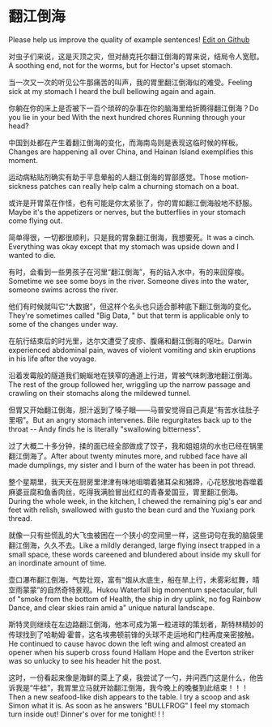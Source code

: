 # 翻江倒海

Please help us improve the quality of example sentences! [Edit on Github](https://github.com/jiyushe/jiyu-example-sentence-source/blob/main/chinese/fanjiangdaohai.md)

<p><span class="chinese">对虫子们来说，这是灭顶之灾，但对赫克托尔翻江倒海的胃来说，结局令人宽慰。</span><span class="english">A soothing end, not for the worms, but for Hector's upset stomach.</span></p>

<p><span class="chinese">当一次又一次的听见公牛那痛苦的叫声，我的胃里翻江倒海似的难受。</span><span class="english">Feeling sick at my stomach I heard the bull bellowing again and again.</span></p>

<p><span class="chinese">你躺在你的床上是否被下一百个琐碎的杂事在你的脑海里给折腾得翻江倒海？</span><span class="english">Do you lie in your bed With the next hundred chores Running through your head?</span></p>

<p><span class="chinese">中国到处都在产生着翻江倒海的变化，而海南岛则是表现这临时候的样板。</span><span class="english">Changes are happening all over China, and Hainan Island exemplifies this moment.</span></p>

<p><span class="chinese">运动病粘贴剂确实有助于平息晕船的人翻江倒海的胃部感觉。</span><span class="english">Those motion-sickness patches can really help calm a churning stomach on a boat.</span></p>

<p><span class="chinese">或许是开胃菜在作怪，也有可能是你太紧张了，你的胃如翻江倒海般地不舒服。</span><span class="english">Maybe it's the appetizers or nerves, but the butterflies in your stomach come flying out.</span></p>

<p><span class="chinese">简单得很，一切都很顺利，只是我的胃象翻江倒海，我想要死。</span><span class="english">It was a cinch. Everything was okay except that my stomach was upside down and I wanted to die.</span></p>

<p><span class="chinese">有时，会看到一些男孩子在河里“翻江倒海”，有的钻入水中，有的来回穿梭。</span><span class="english">Sometime we see some boys in the river. Someone dives into the water, someone swims across the river.</span></p>

<p><span class="chinese">他们有时候就叫它“大数据”，但这样个名头也只适合那种底下翻江倒海的变化。</span><span class="english">They're sometimes called "Big Data, " but that term is applicable only to some of the changes under way.</span></p>

<p><span class="chinese">在航行结束后的时光里，达尔文遭受了皮疹、腹痛和翻江倒海的呕吐。</span><span class="english">Darwin experienced abdominal pain, waves of violent vomiting and skin eruptions in his life after the voyage.</span></p>

<p><span class="chinese">沿着发霉般的隧道我们蜿蜒地在狭窄的通道上行进，胃被气味刺激地翻江倒海。</span><span class="english">The rest of the group followed her, wriggling up the narrow passage and crawling on their stomachs along the mildewed tunnel.</span></p>

<p><span class="chinese">但胃又开始翻江倒海，胆汁返到了嗓子眼——马普安觉得自己真是“有苦水往肚子里咽”。</span><span class="english">But an angry stomach intervenes. Bile regurgitates back up to the throat -- Andy finds he is literally "swallowing bitterness".</span></p>

<p><span class="chinese">过了大概二十多分钟，揉的面已经全部做成了饺子，我和姐姐烧的水也已经在锅里翻江倒海了。</span><span class="english">After about twenty minutes more, and rubbed face have all made dumplings, my sister and I burn of the water has been in pot thread.</span></p>

<p><span class="chinese">整个星期里，我天天在厨房里津津有味地咀嚼着猪耳朵和猪蹄，心花怒放地吞噬着麻婆豆腐和鱼香肉丝，吃得我满脸冒出红红的青春爱国豆，胃里翻江倒海。</span><span class="english">During the whole week, in the kitchen, I chewed the remaining pig's ear and feet with relish, swallowed with gusto the bean curd and the Yuxiang pork thread.</span></p>

<p><span class="chinese">就像一只有些慌乱的大飞虫被困在一个狭小的空间里一样，这些词句在我的脑袋里翻江倒海，久久不去。</span><span class="english">Like a mildly deranged, large flying insect trapped in a small space, these words careened and blundered about inside my skull for an inordinate amount of time.</span></p>

<p><span class="chinese">壶口瀑布翻江倒海，气势壮观，富有“烟从水底生，船在旱上行，未雾彩虹舞，晴空雨蒙蒙”的自然奇特景观。</span><span class="english">Hukou Waterfall big momentum spectacular, full of "smoke from the bottom of Health, the ship in dry uplink, no fog Rainbow Dance, and clear skies rain amid a" unique natural landscape.</span></p>

<p><span class="chinese">斯特灵则继续在左边路翻江倒海，他本可成为第一粒进球的策划者，斯特林精妙的传球找到了哈勒姆·霍普，这名埃弗顿前锋的头球不走运地和门柱再度亲密接触。</span><span class="english">He continued to cause havoc down the left wing and almost created an opener when his superb cross found Hallam Hope and the Everton striker was so unlucky to see his header hit the post.</span></p>

<p><span class="chinese">这时，一份看起来像是海鲜的菜上了桌，我尝试了一勺，并问西门这是什么，他告诉我是“牛蛙”，我胃里立马就开始翻江倒海，我今晚上的晚餐到此结束！！！</span><span class="english">Then a new seafood-like dish appears to the table. I try a scoop and ask Simon what it is. As soon as he answers "BULLFROG" I feel my stomach turn inside out! Dinner's over for me tonight! ! !</span></p>

